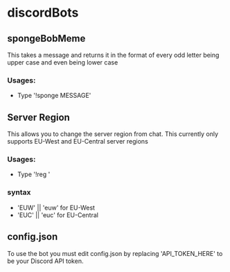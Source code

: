 # discordBots

## spongeBobMeme
This takes a message and returns it in the format of every odd letter being upper case and even being lower case
### Usages:
* Type '!sponge MESSAGE'

## Server Region
This allows you to change the server region from chat. This currently only supports EU-West and EU-Central server regions
### Usages:
* Type '!reg <region>' 
  
### <region> syntax 
* 'EUW' || 'euw' for EU-West
* 'EUC' || 'euc' for EU-Central


## config.json

To use the bot you must edit config.json by replacing 'API_TOKEN_HERE' to be your Discord API token.
